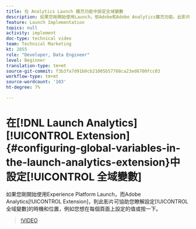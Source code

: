 ```yaml
---
title: 在 Analytics Launch 擴充功能中設定全域變數
description: 如果您剛開始使用Launch，依Adobe和Adobe Analytics擴充功能，此影片可協助您瞭解設定全域變數的時機和位置，亦即您想在每個頁面上設定或按一下的值。
feature: Launch Implementation
topics: null
activity: implement
doc-type: technical video
team: Technical Marketing
kt: 2855
role: "Developer, Data Engineer"
level: Beginner
translation-type: tm+mt
source-git-commit: f3b3fa7d91b0cb21005b57768ca23ed6700fcc03
workflow-type: tm+mt
source-wordcount: '103'
ht-degree: 7%

---
```



# 在[!DNL Launch Analytics] [!UICONTROL Extension] {#configuring-global-variables-in-the-launch-analytics-extension}中設定[!UICONTROL 全域變數]

如果您剛開始使用Experience Platform Launch，而Adobe Analytics[!UICONTROL Extension]，則此影片可協助您瞭解設定[!UICONTROL 全域變數]的時機和位置，例如您想在每個頁面上設定的值或按一下。

>[!VIDEO](https://video.tv.adobe.com/v/27181/?quality=9)
